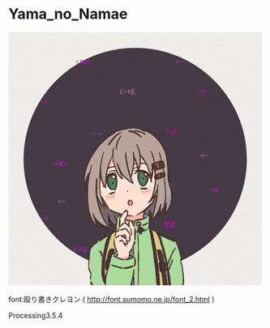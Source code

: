 # Yama_no_Namae
<img src = "https://github.com/yuyurigi/Yama_no_Namae/blob/master/200526_03.gif">

font:殴り書きクレヨン ( http://font.sumomo.ne.jp/font_2.html )

Processing3.5.4
